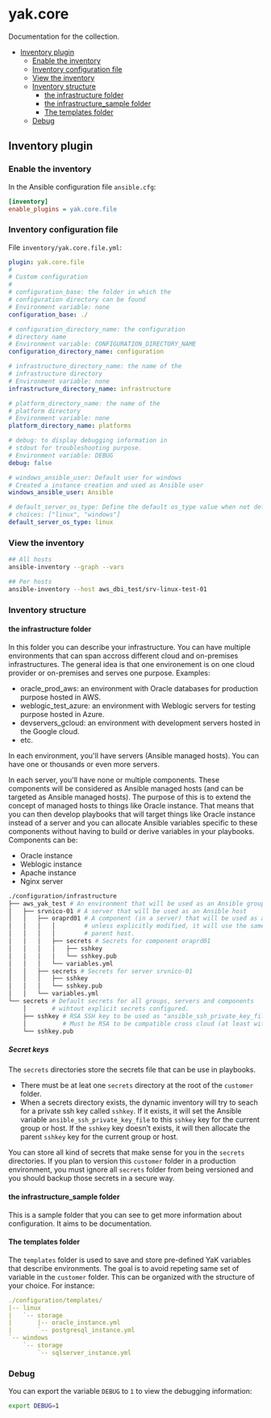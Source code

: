 # yak.core

Documentation for the collection.

- [Inventory plugin](#inventory-plugin)
  - [Enable the inventory](#enable-the-inventory)
  - [Inventory configuration file](#inventory-configuration-file)
  - [View the inventory](#view-the-inventory)
  - [Inventory structure](#inventory-structure)
    - [the infrastructure folder](#the-infrastructure-folder)
    - [the infrastructure_sample folder](#the-infrastructure_sample-folder)
    - [The templates folder](#the-templates-folder)
  - [Debug](#debug)

## Inventory plugin

### Enable the inventory

In the Ansible configuration file `ansible.cfg`:

```ini
[inventory]
enable_plugins = yak.core.file
```

### Inventory configuration file

File `inventory/yak.core.file.yml`:

```yml
plugin: yak.core.file
#
# Custom configuration
#
# configuration_base: the folder in which the
# configuration directory can be found
# Environment variable: none
configuration_base: ./

# configuration_directory_name: the configuration
# directory name
# Environment variable: CONFIGURATION_DIRECTORY_NAME
configuration_directory_name: configuration

# infrastructure_directory_name: the name of the
# infrastructure directory
# Environment variable: none
infrastructure_directory_name: infrastructure

# platform_directory_name: the name of the
# platform directory
# Environment variable: none
platform_directory_name: platforms

# debug: to display debugging information in
# stdout for troubleshooting purpose.
# Environment variable: DEBUG
debug: false

# windows_ansible_user: Default user for windows
# Created a instance creation and used as Ansible user
windows_ansible_user: Ansible

# default_server_os_type: Define the default os_type value when not defined
# choices: ["linux", "windows"]
default_server_os_type: linux
```

### View the inventory

```bash
## All hosts
ansible-inventory --graph --vars

## Per hosts
ansible-inventory --host aws_dbi_test/srv-linux-test-01
```

### Inventory structure

#### the infrastructure folder

In this folder you can describe your infrastructure. You can have multiple
environments that can span accross different cloud and on-premises infrastructures.
The general idea is that one environement is on one cloud provider or on-premises
and serves one purpose. Examples:

- oracle_prod_aws: an environment with Oracle databases for production purpose hosted in AWS.
- weblogic_test_azure: an environment with Weblogic servers for testing purpose hosted in Azure.
- devservers_gcloud: an environment with development servers hosted in the Google cloud.
- etc.

In each environment, you'll have servers (Ansible managed hosts). You can have one or thousands
or even more servers.

In each server, you'll have none or multiple components. These components will be considered as
Ansible managed hosts (and can be targeted as Ansible managed hosts). The purpose of this
is to extend the concept of managed hosts to things like Oracle instance. That means that you
can then develop playbooks that will target things like Oracle instance instead of a server and you
can allocate Ansible variables specific to these components without having to build or derive
variables in your playbooks. Components can be:

- Oracle instance
- Weblogic instance
- Apache instance
- Nginx server

```bash
./configuration/infrastructure
├── aws_yak_test # An environment that will be used as an Ansible group
│   ├── srvnico-01 # A server that will be used as an Ansible host
│   │   ├── oraprd01 # A component (in a server) that will be used as an Ansible host
│   │   │   │        # unless explicitly modified, it will use the same IP as the
│   │   │   │        # parent host.
│   │   │   ├── secrets # Secrets for component oraprd01
│   │   │   │   ├── sshkey
│   │   │   │   └── sshkey.pub
│   │   │   └── variables.yml
│   │   ├── secrets # Secrets for server srvnico-01
│   │   │   ├── sshkey
│   │   │   └── sshkey.pub
│   │   └── variables.yml
└── secrets # Default secrets for all groups, servers and components
    │       # wihtout explicit secrets configured.
    ├── sshkey # RSA SSH key to be used as "ansible_ssh_private_key_file".
    │          # Must be RSA to be compatible cross cloud (at least with AWS).
    └── sshkey.pub
```

##### Secret keys

The `secrets` directories store the secrets file that can be use in playbooks.

- There must be at leat one `secrets` directory at the root of the `customer` folder.
- When a secrets directory exists, the dynamic inventory will try to seach for a private
ssh key called `sshkey`. If it exists, it will set the Ansible variable `ansible_ssh_private_key_file`
to this `sshkey` key for the current group or host. If the `sshkey` key doesn't exists, it will
then allocate the parent `sshkey` key for the current group or host.

You can store all kind of secrets that make sense for you in the `secrets` directories. If
you plan to version this `customer` folder in a production environment, you must ignore all
`secrets` folder from being versioned and you should backup those secrets in a secure way.

#### the infrastructure_sample folder

This is a sample folder that you can see to get more information about
configuration. It aims to be documentation.

#### The templates folder

The `templates` folder is used to save and store pre-defined YaK variables that
describe environments. The goal is to avoid repeting same set of variable in the
`customer` folder. This can be organized with the structure of your choice.
For instance:

```yaml
./configuration/templates/
|-- linux
|   `-- storage
|       |-- oracle_instance.yml
|       `-- postgresql_instance.yml
`-- windows
    `-- storage
        `-- sqlserver_instance.yml
```

### Debug

You can export the variable `DEBUG` to `1` to view the debugging information:

```bash
export DEBUG=1
```
